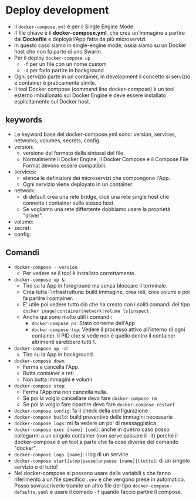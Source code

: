 # Deploy development
* Il `docker-compose.yml` è per il Single Engine Mode.
* Il file chiave è il __docker-compose.yml__, che crea un'immagine a partire dal __Dockefile__ e deploya l'App fatta da più microservizi.
* In questo caso siamo in single-engine mode, ossia siamo su un Docker host che non fa parte di uno Swarm.
* Per il deploy `docker-compose up`
  * `-f` per un file con un nome custom
  * `-d` per farlo partire in background
* Ogni servizio parte in un container, in development il concetto si servizio e container è praticamente simile.
* Il tool Docker compose (command line docker-compose) è un tool esterno imbullonato sul Docker Engine e deve essere installato esplicitamente sul Docker host.

## keywords
* Le keyword base del docker-compose.yml sono: version, services, networks, volumes, secrets, config.
* version:
  * versione del formato della sintassi del file.
  * Normalmente il Docker Engine, il Docker Compose e il Compose File Format devono essere compatibili.
* services:
  * elenca le definizioni dei microservizi che compongono l'App.
  * Ogni servizio viene deployato in un container.
* network:
  * di default crea una rete bridge, cioè una rete single host che connette i container sullo stesso host.
  * Se vogliamo una rete differtente dobbiamo usare la proprietà "driver".
* volume:
* secret:
* config:

## Comandi
* `docker-compose --version`
  * Per vedere se il tool è installato correttamente.
* `docker-compose up &`:
  * Tiro su la App in foreground ma senza bloccare il terminale.
  * Crea tutta l'infrastruttura: build immagine, crea reti, crea volumi e poi fa partire i container.
  * E' utile poi vedere tutto ciò che ha creato con i soliti comandi del tipo `docker image|container|network|volume ls|inspect`
  * Anche qui sono molto utili i comandi:
    * `docker-compose ps`: Stato corrente dell'App
    * `docker-compose top`: Vedere il processo attivo all'interno di ogni container. Il PID che si vede non è quello dentro il container altrimenti sarebbero tutti 1.
* `docker-compose up -d`:
  * Tiro su la App in background.
* `docker-compose down`:
  * Ferma e cancella l'App.
  * Butta container e reti
  * Non butta immagini e volumi
* `docker-compose stop`:
  * Ferma l'App ma non cancella nulla.
  * Se poi la volgio cancellare devo fare `docker-compose rm`
  * Se poi la volgio fare ripartire devo fare `docker-compose restart`
* `docker-compose config`: fa il check della configurazione
* `docker-compose build`: build preventivo delle immagini necessarie
* `docker-compose logs`: mi fa vedere un po' di messaggistica
* `docker-compose exec [name] [cmd]`: anche in quesro caso posso collegarmi a un singolo container (non serve passare il -it) perché il docker-compose è un tool a parte che fa cose diverse del comando "docker".
* `docker-compose logs [name]`: i log di un service
* `docker-compose start|stop|pause|unpause [name]|[tutto]`: di un singolo servizio o di tutto!
* Nel docker-compose si possono usare delle variabili `$` che fanno riferimento a un file specifico `.env` e che vengono prese in automatico. Posso sovrascriverle tramite un altro file del tipo `docker-compose-defaults.yaml` e usare il comado `-f` quando faccio partire il compose.